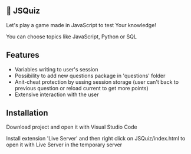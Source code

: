 
## 🦉 JSQuiz
Let's play a game made in JavaScript to test Your knowledge!

You can choose topics like JavaScript, Python or SQL


## Features

- Variables writing to user's session
- Possibility to add new questions package in 'questions' folder
- Anit-cheat protection by ussing session storage (user can't back to previous question or reload current to get more points)
- Extensive interaction with the user


## Installation

Download project and open it with Visual Studio Code

Install extension 'Live Server' and then right click on JSQuiz/index.html to open it with Live Server in the temporary server
